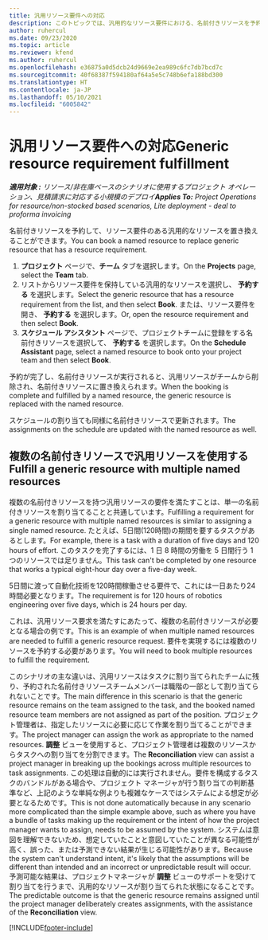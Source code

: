 ```yaml
---
title: 汎用リソース要件への対応
description: このトピックでは、汎用的なリソース要件における、名前付きリソースを予約する方法について説明します。
author: ruhercul
ms.date: 09/23/2020
ms.topic: article
ms.reviewer: kfend
ms.author: ruhercul
ms.openlocfilehash: e36875a0d5dcb24d9669e2ea989c6fc7db7bcd7c
ms.sourcegitcommit: 40f68387f594180af64a5e5c748b6efa188bd300
ms.translationtype: HT
ms.contentlocale: ja-JP
ms.lasthandoff: 05/10/2021
ms.locfileid: "6005842"
---
```

# <a name="generic-resource-requirement-fulfillment"></a><span data-ttu-id="f2950-103">汎用リソース要件への対応</span><span class="sxs-lookup"><span data-stu-id="f2950-103">Generic resource requirement fulfillment</span></span>

<span data-ttu-id="f2950-104">_**適用対象 :** リソース/非在庫ベースのシナリオに使用するプロジェクト オペレーション、見積請求に対応する小規模のデプロイ_</span><span class="sxs-lookup"><span data-stu-id="f2950-104">_**Applies To:** Project Operations for resource/non-stocked based scenarios, Lite deployment - deal to proforma invoicing_</span></span>

<span data-ttu-id="f2950-105">名前付きリソースを予約して、リソース要件のある汎用的なリソースを置き換えることができます。</span><span class="sxs-lookup"><span data-stu-id="f2950-105">You can book a named resource to replace generic resource that has a resource requirement.</span></span>

1. <span data-ttu-id="f2950-106">**プロジェクト** ページで、**チーム** タブを選択します。</span><span class="sxs-lookup"><span data-stu-id="f2950-106">On the **Projects** page, select the **Team** tab.</span></span>
2. <span data-ttu-id="f2950-107">リストからリソース要件を保持している汎用的なリソースを選択し、 **予約する** を選択します。</span><span class="sxs-lookup"><span data-stu-id="f2950-107">Select the generic resource that has a resource requirement from the list, and then select **Book**.</span></span> <span data-ttu-id="f2950-108">または、リソース要件を開き、 **予約する** を選択します。</span><span class="sxs-lookup"><span data-stu-id="f2950-108">Or, open the resource requirement and then select **Book**.</span></span>
3. <span data-ttu-id="f2950-109">**スケジュール アシスタント** ページで、プロジェクトチームに登録をする名前付きリソースを選択して、 **予約する** を選択します。</span><span class="sxs-lookup"><span data-stu-id="f2950-109">On the **Schedule Assistant** page, select a named resource to book onto your project team and then select **Book**.</span></span>

<span data-ttu-id="f2950-110">予約が完了し、名前付きリソースが実行されると、汎用リソースがチームから削除され、名前付きリソースに置き換えられます。</span><span class="sxs-lookup"><span data-stu-id="f2950-110">When the booking is complete and fulfilled by a named resource, the generic resource is replaced with the named resource.</span></span>

<span data-ttu-id="f2950-111">スケジュールの割り当ても同様に名前付きリソースで更新されます。</span><span class="sxs-lookup"><span data-stu-id="f2950-111">The assignments on the schedule are updated with the named resource as well.</span></span>

## <a name="fulfill-a-generic-resource-with-multiple-named-resources"></a><span data-ttu-id="f2950-112">複数の名前付きリソースで汎用リソースを使用する</span><span class="sxs-lookup"><span data-stu-id="f2950-112">Fulfill a generic resource with multiple named resources</span></span>
<span data-ttu-id="f2950-113">複数の名前付きリソースを持つ汎用リソースの要件を満たすことは、単一の名前付きリソースを割り当てることと共通しています。</span><span class="sxs-lookup"><span data-stu-id="f2950-113">Fulfilling a requirement for a generic resource with multiple named resources is similar to assigning a single named resource.</span></span> <span data-ttu-id="f2950-114">たとえば、5日間(120時間)の期間を要するタスクがあるとします。</span><span class="sxs-lookup"><span data-stu-id="f2950-114">For example, there is a task with a duration of five days and 120 hours of effort.</span></span> <span data-ttu-id="f2950-115">このタスクを完了するには、1 日 8 時間の労働を 5 日間行う 1 つのリソースでは足りません。</span><span class="sxs-lookup"><span data-stu-id="f2950-115">This task can't be completed by one resource that works a typical eight-hour day over a five-day week.</span></span> 

<span data-ttu-id="f2950-116">5日間に渡って自動化技術を120時間稼働させる要件で、これには一日あたり24時間必要となります。</span><span class="sxs-lookup"><span data-stu-id="f2950-116">The requirement is for 120 hours of robotics engineering over five days, which is 24 hours per day.</span></span>

<span data-ttu-id="f2950-117">これは、汎用リソース要求を満たすにあたって、複数の名前付きリソースが必要となる場合の例です。</span><span class="sxs-lookup"><span data-stu-id="f2950-117">This is an example of when multiple named resources are needed to fulfill a generic resource request.</span></span> <span data-ttu-id="f2950-118">要件を実現するには複数のリソースを予約する必要があります。</span><span class="sxs-lookup"><span data-stu-id="f2950-118">You will need to book multiple resources to fulfill the requirement.</span></span>

<span data-ttu-id="f2950-119">このシナリオの主な違いは、汎用リソースはタスクに割り当てられたチームに残り、予約された名前付きリソースチームメンバーは職階の一部として割り当てられないことです。</span><span class="sxs-lookup"><span data-stu-id="f2950-119">The main difference in this scenario is that the generic resource remains on the team assigned to the task, and the booked named resource team members are not assigned as part of the position.</span></span> <span data-ttu-id="f2950-120">プロジェクト管理者は、指定したリソースに必要に応じて作業を割り当てることができます。</span><span class="sxs-lookup"><span data-stu-id="f2950-120">The project manager can assign the work as appropriate to the named resources.</span></span> <span data-ttu-id="f2950-121">**調整** ビューを使用すると、プロジェクト管理者は複数のリソースからタスクへの割り当てを分割できます。</span><span class="sxs-lookup"><span data-stu-id="f2950-121">The **Reconciliation** view can assist a project manager in breaking up the bookings across multiple resources to task assignments.</span></span> <span data-ttu-id="f2950-122">この処理は自動的には実行されません。要件を構成するタスクのバンドルがある場合や、プロジェクト マネージャが行う割り当ての判断基準など、上記のような単純な例よりも複雑なケースではシステムによる想定が必要となるためです。</span><span class="sxs-lookup"><span data-stu-id="f2950-122">This is not done automatically because in any scenario more complicated than the simple example above, such as where you have a bundle of tasks making up the requirement or the intent of how the project manager wants to assign, needs to be assumed by the system.</span></span> <span data-ttu-id="f2950-123">システムは意図を理解できないため、想定していたことと意図していたことが異なる可能性が高く、誤った、または予測できない結果が生じる可能性があります。</span><span class="sxs-lookup"><span data-stu-id="f2950-123">Because the system can't understand intent, it's likely that the assumptions will be different than intended and an incorrect or unpredictable result will occur.</span></span> <span data-ttu-id="f2950-124">予測可能な結果は、プロジェクトマネージャが **調整** ビューのサポートを受けて割り当てを行うまで、汎用的なリソースが割り当てられた状態になることです。</span><span class="sxs-lookup"><span data-stu-id="f2950-124">The predictable outcome is that the generic resource remains assigned until the project manager deliberately creates assignments, with the assistance of the **Reconciliation** view.</span></span>




[!INCLUDE[footer-include](../includes/footer-banner.md)]